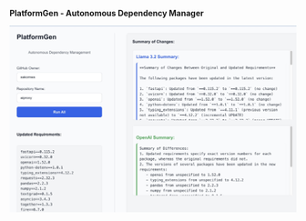 
**PlatformGen - Autonomous Dependency Manager**

<img width="1410" alt="memary overview" src="./images/demo.jpg">

